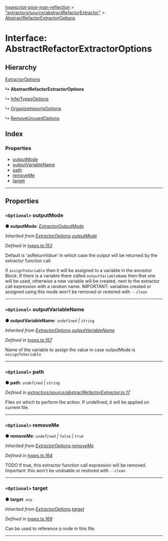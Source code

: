 [typescript-poor-man-reflection](../README.md) > ["extractors/source/abstractRefactorExtractor"](../modules/_extractors_source_abstractrefactorextractor_.md) > [AbstractRefactorExtractorOptions](../interfaces/_extractors_source_abstractrefactorextractor_.abstractrefactorextractoroptions.md)

# Interface: AbstractRefactorExtractorOptions

## Hierarchy

 [ExtractorOptions](_types_.extractoroptions.md)

**↳ AbstractRefactorExtractorOptions**

↳  [InferTypesOptions](_extractors_source_infertypes_.infertypesoptions.md)

↳  [OrganizeImportsOptions](_extractors_source_organizeimports_.organizeimportsoptions.md)

↳  [RemoveUnusedOptions](_extractors_source_removeunused_.removeunusedoptions.md)

## Index

### Properties

* [outputMode](_extractors_source_abstractrefactorextractor_.abstractrefactorextractoroptions.md#outputmode)
* [outputVariableName](_extractors_source_abstractrefactorextractor_.abstractrefactorextractoroptions.md#outputvariablename)
* [path](_extractors_source_abstractrefactorextractor_.abstractrefactorextractoroptions.md#path)
* [removeMe](_extractors_source_abstractrefactorextractor_.abstractrefactorextractoroptions.md#removeme)
* [target](_extractors_source_abstractrefactorextractor_.abstractrefactorextractoroptions.md#target)

---

## Properties

<a id="outputmode"></a>

### `<Optional>` outputMode

**● outputMode**: *[ExtractorOutputMode](../modules/_types_.md#extractoroutputmode)*

*Inherited from [ExtractorOptions](_types_.extractoroptions.md).[outputMode](_types_.extractoroptions.md#outputmode)*

*Defined in [types.ts:153](https://github.com/cancerberoSgx/typescript-poor-man-reflection/blob/f57c9f6/src/types.ts#L153)*

Default is 'asReturnValue' in which case the output will be returned by the extractor function call.

If `assignToVariable` then it will be assigned to a variable in the ancestor Block. If there is a variable there called `outputVariableName` then that one will be used, otherwise a new variable will be created, next to the extractor call expression with a random name. IMPORTANT: variables created or assigned using this mode won't be removed or restored with `--clean`

___
<a id="outputvariablename"></a>

### `<Optional>` outputVariableName

**● outputVariableName**: *`undefined` \| `string`*

*Inherited from [ExtractorOptions](_types_.extractoroptions.md).[outputVariableName](_types_.extractoroptions.md#outputvariablename)*

*Defined in [types.ts:157](https://github.com/cancerberoSgx/typescript-poor-man-reflection/blob/f57c9f6/src/types.ts#L157)*

Name of the variable to assign the value in case outputMode is `assignToVariable`

___
<a id="path"></a>

### `<Optional>` path

**● path**: *`undefined` \| `string`*

*Defined in [extractors/source/abstractRefactorExtractor.ts:17](https://github.com/cancerberoSgx/typescript-poor-man-reflection/blob/f57c9f6/src/extractors/source/abstractRefactorExtractor.ts#L17)*

Files on which to perform the action. If undefined, it will be applied on current file.

___
<a id="removeme"></a>

### `<Optional>` removeMe

**● removeMe**: *`undefined` \| `false` \| `true`*

*Inherited from [ExtractorOptions](_types_.extractoroptions.md).[removeMe](_types_.extractoroptions.md#removeme)*

*Defined in [types.ts:164](https://github.com/cancerberoSgx/typescript-poor-man-reflection/blob/f57c9f6/src/types.ts#L164)*

TODO If true, this extractor function call expression will be removed. Important: this won't be undoable or restored with `--clean`

___
<a id="target"></a>

### `<Optional>` target

**● target**: *`any`*

*Inherited from [ExtractorOptions](_types_.extractoroptions.md).[target](_types_.extractoroptions.md#target)*

*Defined in [types.ts:169](https://github.com/cancerberoSgx/typescript-poor-man-reflection/blob/f57c9f6/src/types.ts#L169)*

Can be used to reference a node in this file.

___

